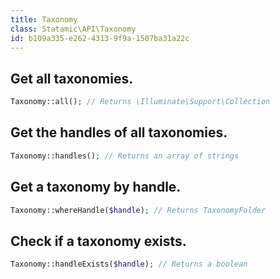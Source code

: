 ```yaml
---
title: Taxonomy
class: Statamic\API\Taxonomy
id: b109a335-e262-4313-9f9a-1507ba31a22c
---
```

## Get all taxonomies.

``` php
Taxonomy::all(); // Returns \Illuminate\Support\Collection
```

## Get the handles of all taxonomies.

``` php
Taxonomy::handles(); // Returns an array of strings
```

## Get a taxonomy by handle.

``` php
Taxonomy::whereHandle($handle); // Returns TaxonomyFolder
```

## Check if a taxonomy exists.

``` php
Taxonomy::handleExists($handle); // Returns a boolean
```
